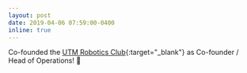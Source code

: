 ```yaml
---
layout: post
date: 2019-04-06 07:59:00-0400
inline: true
---
```


Co-founded the [UTM Robotics Club][]{:target="_blank"} as Co-founder / Head of Operations! 🦾

[UTM Robotics Club]: https://www.instagram.com/utm_robotics